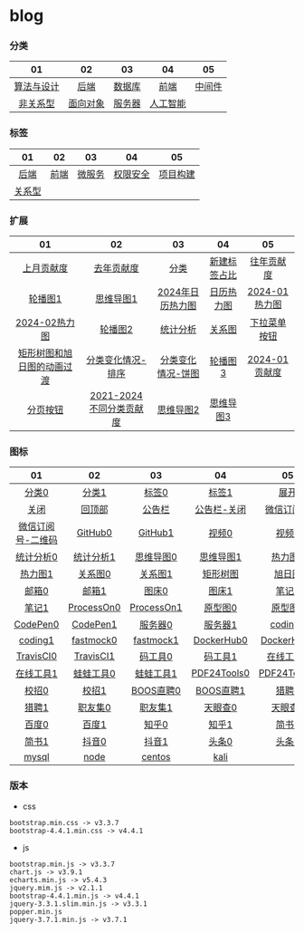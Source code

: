 # blog

### 分类
|   01   |   02  |   03  |   04  |   05  |
|  :---:  |  :---:  |  :---:  |  :---:  |  :---:  |
|    [算法与设计](https://dogleftover.github.io/blog-beautify/category/architecture_design.html)    |    [后端](https://dogleftover.github.io/blog-beautify/category/back_end.html)    |    [数据库](https://dogleftover.github.io/blog-beautify/category/database.html)    |    [前端](https://dogleftover.github.io/blog-beautify/category/headend.html)    |    [中间件](https://dogleftover.github.io/blog-beautify/category/middleware.html)    |
|    [非关系型](https://dogleftover.github.io/blog-beautify/category/nosql.html)    |    [面向对象](https://dogleftover.github.io/blog-beautify/category/object_oriented.html)    |    [服务器](https://dogleftover.github.io/blog-beautify/category/server.html)    |    [人工智能](https://dogleftover.github.io/blog-beautify/category/artificial_intelligence.html)    |        |

### 标签
|   01   |   02  |   03  |   04  |   05  |
|  :---:  |  :---:  |  :---:  |  :---:  |  :---:  |
|    [后端](https://dogleftover.github.io/blog-beautify/tag/back_end.html)    |    [前端](https://dogleftover.github.io/blog-beautify/tag/headend.html)    |    [微服务](https://dogleftover.github.io/blog-beautify/tag/microservices.html)    |    [权限安全](https://dogleftover.github.io/blog-beautify/tag/permission_security.html)    |    [项目构建](https://dogleftover.github.io/blog-beautify/tag/project_build.html)    |
|    [关系型](https://dogleftover.github.io/blog-beautify/tag/relational_databases.html)    |        |        |        |        | 

### 扩展
|   01   |   02  |   03  |   04  |   05  |
|  :---:  |  :---:  |  :---:  |  :---:  |  :---:  |
|    [上月贡献度](https://dogleftover.github.io/blog-beautify/extend/01/03.html)    |    [去年贡献度](https://dogleftover.github.io/blog-beautify/extend/01/04.html)    |    [分类](https://dogleftover.github.io/blog-beautify/extend/01/02.html)    |    [新建标签占比](https://dogleftover.github.io/blog-beautify/extend/01/01.html)    |    [往年贡献度](https://dogleftover.github.io/blog-beautify/extend/01/05.html)    |
|    [轮播图1](https://dogleftover.github.io/blog-beautify/extend/01/bulletin_board_1.html)    |    [思维导图1](https://dogleftover.github.io/blog-beautify/extend/02/mind_mapping_1.html)    |    [2024年日历热力图](https://dogleftover.github.io/blog-beautify/extend/03/01.html)    |    [日历热力图](https://dogleftover.github.io/blog-beautify/extend/03/calendar_heatmap.html)    |    [2024-01热力图](https://dogleftover.github.io/blog-beautify/extend/01/06.html)    |
|    [2024-02热力图](https://dogleftover.github.io/blog-beautify/extend/01/07.html)    |    [轮播图2](https://dogleftover.github.io/blog-beautify/extend/01/bulletin_board_2.html)    |    [统计分析](https://dogleftover.github.io/blog-beautify/extend/01/statistical_analysis.html)    |    [关系图](https://dogleftover.github.io/blog-beautify/extend/04/graph.html)    |    [下拉菜单按钮](https://dogleftover.github.io/blog-beautify/extend/02/01.html)    |
|   [矩形树图和旭日图的动画过渡](https://dogleftover.github.io/blog-beautify/extend/05/treemap-sunburst-transition_1.html)   |   [分类变化情况-排序](https://dogleftover.github.io/blog-beautify/extend/01/bar-race)  |  [分类变化情况-饼图](https://dogleftover.github.io/blog-beautify/extend/01/pie-simple)   |  [轮播图3](https://dogleftover.github.io/blog-beautify/extend/01/bulletin_board_3.html)   |  [2024-01贡献度](https://dogleftover.github.io/blog-beautify/extend/01/08.html)   |
|   [分页按钮](https://dogleftover.github.io/blog-beautify/extend/01/09.html)   |  [2021-2024不同分类贡献度](https://dogleftover.github.io/blog-beautify/extend/01/10.html)   |   [思维导图2](https://dogleftover.github.io/blog-beautify/extend/02/mind_mapping_2.html)  |  [思维导图3](https://dogleftover.github.io/blog-beautify/extend/02/mind_mapping_3.html)   |     |

### 图标
|   01   |   02  |   03  |   04  |   05  |
|  :---:  |  :---:  |  :---:  |  :---:  |  :---:  |
|   [分类0](https://dogleftover.github.io/blog-beautify/icon/%E5%88%86%E7%B1%BB0.png)   |  [分类1](https://dogleftover.github.io/blog-beautify/icon/%E5%88%86%E7%B1%BB1.png)   |  [标签0](https://dogleftover.github.io/blog-beautify/icon/%E6%A0%87%E7%AD%BE0.png)   |  [标签1](https://dogleftover.github.io/blog-beautify/icon/%E6%A0%87%E7%AD%BE1.png)   |   [展开](https://dogleftover.github.io/blog-beautify/icon/%E5%B1%95%E5%BC%80.png)  |
|   [关闭](https://dogleftover.github.io/blog-beautify/icon/%E5%85%B3%E9%97%AD.png)   |  [回顶部](https://dogleftover.github.io/blog-beautify/icon/%E5%9B%9E%E9%A1%B6%E9%83%A8.png)   |  [公告栏](https://dogleftover.github.io/blog-beautify/icon/%E5%85%AC%E5%91%8A%E6%A0%8F.png)   |   [公告栏-关闭](https://dogleftover.github.io/blog-beautify/icon/%E5%85%AC%E5%91%8A%E6%A0%8F-%E5%85%B3%E9%97%AD.png)  |  [微信订阅号](https://dogleftover.github.io/blog-beautify/icon/%E5%BE%AE%E4%BF%A1%E8%AE%A2%E9%98%85%E5%8F%B7.png)   |
|   [微信订阅号-二维码](https://dogleftover.github.io/blog-beautify/icon/%E5%BE%AE%E4%BF%A1%E8%AE%A2%E9%98%85%E5%8F%B7-%E4%BA%8C%E7%BB%B4%E7%A0%81.png)   |  [GitHub0](https://dogleftover.github.io/blog-beautify/icon/GitHub0.png)   |   [GitHub1](https://dogleftover.github.io/blog-beautify/icon/GitHub1.png)  |  [视频0](https://dogleftover.github.io/blog-beautify/icon/%E8%A7%86%E9%A2%910.png)   |  [视频1](https://dogleftover.github.io/blog-beautify/icon/%E8%A7%86%E9%A2%911.png)   |
|   [统计分析0](https://dogleftover.github.io/blog-beautify/icon/%E7%BB%9F%E8%AE%A1%E5%88%86%E6%9E%900.png)   |   [统计分析1](https://dogleftover.github.io/blog-beautify/icon/%E7%BB%9F%E8%AE%A1%E5%88%86%E6%9E%901.png)  |   [思维导图0](https://dogleftover.github.io/blog-beautify/icon/%E6%80%9D%E7%BB%B4%E5%AF%BC%E5%9B%BE0.png)  |   [思维导图1](https://dogleftover.github.io/blog-beautify/icon/%E6%80%9D%E7%BB%B4%E5%AF%BC%E5%9B%BE1.png)  |  [热力图0](https://dogleftover.github.io/blog-beautify/icon/%E7%83%AD%E5%8A%9B%E5%9B%BE0.png)  |
|   [热力图1](https://dogleftover.github.io/blog-beautify/icon/%E7%83%AD%E5%8A%9B%E5%9B%BE1.png)   |   [关系图0](https://dogleftover.github.io/blog-beautify/icon/%E5%85%B3%E7%B3%BB%E5%9B%BE0.png)  |   [关系图1](https://dogleftover.github.io/blog-beautify/icon/%E5%85%B3%E7%B3%BB%E5%9B%BE1.png)  |   [矩形树图](https://dogleftover.github.io/blog-beautify/icon/%E7%9F%A9%E5%BD%A2%E6%A0%91%E5%9B%BE.png)  |   [旭日图](https://dogleftover.github.io/blog-beautify/icon/%E6%97%AD%E6%97%A5%E5%9B%BE.png)  |
|   [邮箱0](https://dogleftover.github.io/blog-beautify/icon/%E9%82%AE%E7%AE%B10.png)   |   [邮箱1](https://dogleftover.github.io/blog-beautify/icon/%E9%82%AE%E7%AE%B11.png)  |   [图床0](https://dogleftover.github.io/blog-beautify/icon/%E5%9B%BE%E5%BA%8A0.png)  |   [图床1](https://dogleftover.github.io/blog-beautify/icon/%E5%9B%BE%E5%BA%8A1.png)  |   [笔记0](https://dogleftover.github.io/blog-beautify/icon/%E7%AC%94%E8%AE%B00.png)  |
|   [笔记1](https://dogleftover.github.io/blog-beautify/icon/%E7%AC%94%E8%AE%B01.png)   |   [ProcessOn0](https://dogleftover.github.io/blog-beautify/icon/ProcessOn0.png)  |   [ProcessOn1](https://dogleftover.github.io/blog-beautify/icon/ProcessOn1.png)  |   [原型图0](https://dogleftover.github.io/blog-beautify/icon/%E5%8E%9F%E5%9E%8B%E5%9B%BE0.png)  |   [原型图1](https://dogleftover.github.io/blog-beautify/icon/%E5%8E%9F%E5%9E%8B%E5%9B%BE1.png)  |
|   [CodePen0](https://dogleftover.github.io/blog-beautify/icon/CodePen0.png)   |   [CodePen1](https://dogleftover.github.io/blog-beautify/icon/CodePen1.png)  |   [服务器0](https://dogleftover.github.io/blog-beautify/icon/%E6%9C%8D%E5%8A%A1%E5%99%A80.png)  |   [服务器1](https://dogleftover.github.io/blog-beautify/icon/%E6%9C%8D%E5%8A%A1%E5%99%A81.png)  |   [coding0](https://dogleftover.github.io/blog-beautify/icon/coding0.png)  |
|   [coding1](https://dogleftover.github.io/blog-beautify/icon/coding1.png)   |   [fastmock0](https://dogleftover.github.io/blog-beautify/icon/fastmock0.png)  |   [fastmock1](https://dogleftover.github.io/blog-beautify/icon/fastmock1.png)  |   [DockerHub0](https://dogleftover.github.io/blog-beautify/icon/DockerHub0.png)  |   [DockerHub1](https://dogleftover.github.io/blog-beautify/icon/DockerHub1.png)  |
|   [TravisCI0](https://dogleftover.github.io/blog-beautify/icon/TravisCI0.png)   |   [TravisCI1](https://dogleftover.github.io/blog-beautify/icon/TravisCI1.png)  |   [码工具0](https://dogleftover.github.io/blog-beautify/icon/%E7%A0%81%E5%B7%A5%E5%85%B70.png)  |   [码工具1](https://dogleftover.github.io/blog-beautify/icon/%E7%A0%81%E5%B7%A5%E5%85%B71.png)  |   [在线工具0](https://dogleftover.github.io/blog-beautify/icon/%E5%9C%A8%E7%BA%BF%E5%B7%A5%E5%85%B70.png)  |
|   [在线工具1](https://dogleftover.github.io/blog-beautify/icon/%E5%9C%A8%E7%BA%BF%E5%B7%A5%E5%85%B71.png)   |   [蛙蛙工具0](https://dogleftover.github.io/blog-beautify/icon/%E8%9B%99%E8%9B%99%E5%B7%A5%E5%85%B70.png)  |   [蛙蛙工具1](https://dogleftover.github.io/blog-beautify/icon/%E8%9B%99%E8%9B%99%E5%B7%A5%E5%85%B71.png)  |   [PDF24Tools0](https://dogleftover.github.io/blog-beautify/icon/PDF24Tools0.png)  |   [PDF24Tools1](https://dogleftover.github.io/blog-beautify/icon/PDF24Tools1.png)  |
|   [校招0](https://dogleftover.github.io/blog-beautify/icon/%E6%A0%A1%E6%8B%9B0.png)   |   [校招1](https://dogleftover.github.io/blog-beautify/icon/%E6%A0%A1%E6%8B%9B1.png)  |   [BOOS直聘0](https://dogleftover.github.io/blog-beautify/icon/BOOS%E7%9B%B4%E8%81%980.png)  |   [BOOS直聘1](https://dogleftover.github.io/blog-beautify/icon/BOOS%E7%9B%B4%E8%81%981.png)  |   [猎聘0](https://dogleftover.github.io/blog-beautify/icon/%E7%8C%8E%E8%81%980.png)  |
|   [猎聘1](https://dogleftover.github.io/blog-beautify/icon/%E7%8C%8E%E8%81%981.png)   |   [职友集0](https://dogleftover.github.io/blog-beautify/icon/%E8%81%8C%E5%8F%8B%E9%9B%860.png)  |   [职友集1](https://dogleftover.github.io/blog-beautify/icon/%E8%81%8C%E5%8F%8B%E9%9B%861.png)  |   [天眼查0](https://dogleftover.github.io/blog-beautify/icon/%E5%A4%A9%E7%9C%BC%E6%9F%A50.png)  |   [天眼查1](https://dogleftover.github.io/blog-beautify/icon/%E5%A4%A9%E7%9C%BC%E6%9F%A51.png)  |
|   [百度0](https://dogleftover.github.io/blog-beautify/icon/%E7%99%BE%E5%BA%A60.png)   |   [百度1](https://dogleftover.github.io/blog-beautify/icon/%E7%99%BE%E5%BA%A61.png)  |   [知乎0](https://dogleftover.github.io/blog-beautify/icon/%E7%9F%A5%E4%B9%8E0.png)  |   [知乎1](https://dogleftover.github.io/blog-beautify/icon/%E7%9F%A5%E4%B9%8E1.png)  |   [简书0](https://dogleftover.github.io/blog-beautify/icon/%E7%AE%80%E4%B9%A60.png)  |
|   [简书1](https://dogleftover.github.io/blog-beautify/icon/%E7%AE%80%E4%B9%A61.png)   |   [抖音0](https://dogleftover.github.io/blog-beautify/icon/%E6%8A%96%E9%9F%B30.png)  |   [抖音1](https://dogleftover.github.io/blog-beautify/icon/%E6%8A%96%E9%9F%B31.png)  |   [头条0](https://dogleftover.github.io/blog-beautify/icon/%E5%A4%B4%E6%9D%A10.png)  |   [头条1](https://dogleftover.github.io/blog-beautify/icon/%E5%A4%B4%E6%9D%A11.png)  |
|   [mysql](https://dogleftover.github.io/blog-beautify/icon/mysql.ico)   |  [node](https://dogleftover.github.io/blog-beautify/icon/Node.js.ico)   |  [centos](https://dogleftover.github.io/blog-beautify/icon/centos.ico)   |  [kali](https://dogleftover.github.io/blog-beautify/icon/kali.ico)   |     |

### 版本
- css
```
bootstrap.min.css -> v3.3.7
bootstrap-4.4.1.min.css -> v4.4.1
```

- js
```
bootstrap.min.js -> v3.3.7
chart.js -> v3.9.1
echarts.min.js -> v5.4.3
jquery.mim.js -> v2.1.1
bootstrap-4.4.1.min.js -> v4.4.1
jquery-3.3.1.slim.min.js -> v3.3.1
popper.min.js
jquery-3.7.1.min.js -> v3.7.1
```